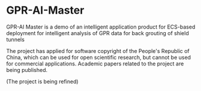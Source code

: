 # GPR-AI-Master
GPR-AI Master is a demo of an intelligent application product for ECS-based deployment for intelligent analysis of GPR data for back grouting of shield tunnels



The project has applied for software copyright of the People's Republic of China, which can be used for open scientific research, but cannot be used for commercial applications. Academic papers related to the project are being published.

(The project is being refined)
